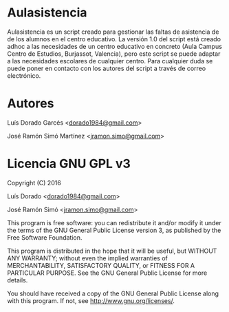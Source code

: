 # Aulasistencia
Aulasistencia es un script creado para gestionar las faltas de asistencia de
de los alumnos en el centro educativo. La versión 1.0 del script está creado
adhoc a las necesidades de un centro educativo en concreto (Aula Campus
Centro de Estudios, Burjassot, Valencia), pero este script se puede adaptar
a las necesidades escolares de cualquier centro. Para cualquier duda se puede
poner en contacto con los autores del script a través de correo electrónico.
# Autores
Luís Dorado Garcés <<dorado1984@gmail.com>>

José Ramón Simó Martínez <<jramon.simo@gmail.com>>
# Licencia GNU GPL v3
Copyright (C) 2016

Luís Dorado <<dorado1984@gmail.com>>

José Ramón Simó <<jramon.simo@gmail.com>>

This program is free software: you can redistribute it and/or modify it
under the terms of the GNU General Public License version 3, as published
by the Free Software Foundation.

This program is distributed in the hope that it will be useful, but
WITHOUT ANY WARRANTY; without even the implied warranties of
MERCHANTABILITY, SATISFACTORY QUALITY, or FITNESS FOR A PARTICULAR
PURPOSE.  See the GNU General Public License for more details.

You should have received a copy of the GNU General Public License along
with this program.  If not, see <http://www.gnu.org/licenses/>.
